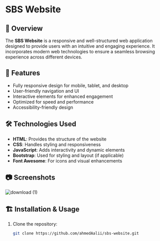 # SBS Website

## 📌 Overview
The **SBS Website** is a responsive and well-structured web application designed to provide users with an intuitive and engaging experience. It incorporates modern web technologies to ensure a seamless browsing experience across different devices.

## 🚀 Features
- Fully responsive design for mobile, tablet, and desktop
- User-friendly navigation and UI
- Interactive elements for enhanced engagement
- Optimized for speed and performance
- Accessibility-friendly design

## 🛠️ Technologies Used
- **HTML**: Provides the structure of the website
- **CSS**: Handles styling and responsiveness
- **JavaScript**: Adds interactivity and dynamic elements
- **Bootstrap**: Used for styling and layout (if applicable)
- **Font Awesome**: For icons and visual enhancements

## 📷 Screenshots
![download (1)](https://github.com/user-attachments/assets/c17e6920-5307-4a69-856b-613089891b9c)

## 🏗️ Installation & Usage
1. Clone the repository:
   ```sh
   git clone https://github.com/ahmedAalii/sbs-website.git
